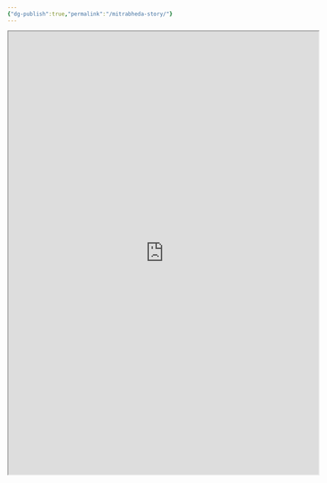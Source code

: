 ```yaml
---
{"dg-publish":true,"permalink":"/mitrabheda-story/"}
---
```


<iframe src="https://drive.google.com/file/d/1SbrE1f2zY4HVVFfZHej7rCEllcMeUroC/view" width="700" height="1000" ></iframe>


